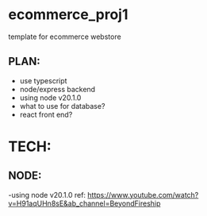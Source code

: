 # ecommerce_proj1
template for ecommerce webstore

## PLAN:
- use typescript
- node/express backend
- using node v20.1.0
- what to use for database?
- react front end?

# TECH:

## NODE:
  -using node v20.1.0
  ref: https://www.youtube.com/watch?v=H91aqUHn8sE&ab_channel=BeyondFireship
  
